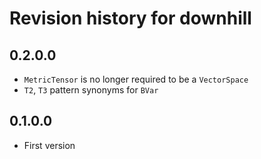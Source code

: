 # Revision history for downhill

## 0.2.0.0
* `MetricTensor` is no longer required to be a `VectorSpace`
* `T2`, `T3` pattern synonyms for `BVar`

## 0.1.0.0

* First version
